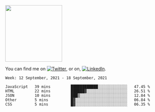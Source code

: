 <!-- ![visitors](https://visitor-badge.glitch.me/badge?page_id=page.id) -->

<img height="180em" src="https://github-readme-stats.vercel.app/api?username=alihernandez&show_icons=true&hide_border=true&&count_private=true&include_all_commits=true" />

<!-- Actual text -->

You can find me on [![Twitter][1.2]][1], or on, [![LinkedIn][2.2]][2].

<!-- Icons -->

[1.2]: http://i.imgur.com/wWzX9uB.png (twitter icon without padding)
[2.2]: https://raw.githubusercontent.com/MartinHeinz/MartinHeinz/master/linkedin-3-16.png (LinkedIn icon without padding)

<!-- Links to your social media accounts -->

[1]: https://twitter.com/phantomramen
[2]: https://www.linkedin.com/in/ali-hernandez-96b1b71a9/

<!--START_SECTION:waka-->
```text
Week: 12 September, 2021 - 18 September, 2021

JavaScript   39 mins         ████████████░░░░░░░░░░░░░   47.45 % 
HTML         22 mins         ██████▓░░░░░░░░░░░░░░░░░░   26.51 % 
JSON         10 mins         ███▒░░░░░░░░░░░░░░░░░░░░░   12.84 % 
Other        5 mins          █▓░░░░░░░░░░░░░░░░░░░░░░░   06.84 % 
CSS          5 mins          █▓░░░░░░░░░░░░░░░░░░░░░░░   06.35 % 
```
<!--END_SECTION:waka-->
